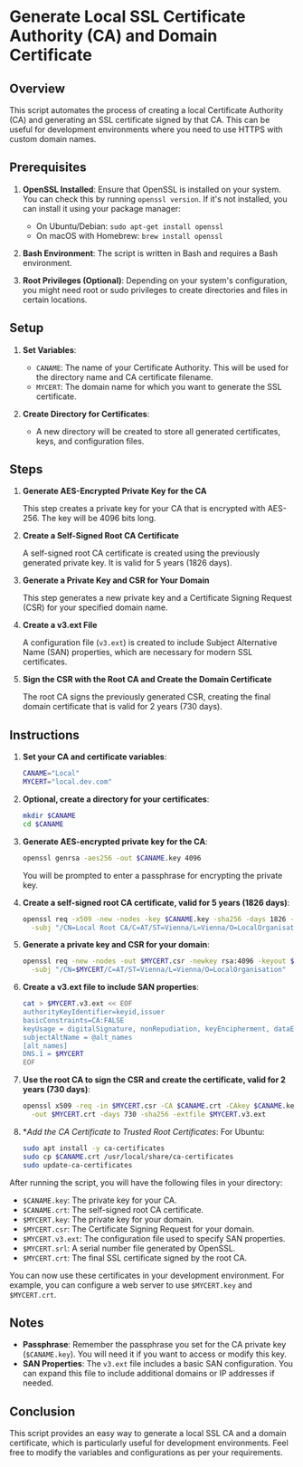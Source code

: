 # Generate Local SSL Certificate Authority (CA) and Domain Certificate

## Overview

This script automates the process of creating a local Certificate Authority (CA) and generating an SSL certificate signed by that CA. This can be useful for development environments where you need to use HTTPS with custom domain names.

## Prerequisites

1. **OpenSSL Installed**: Ensure that OpenSSL is installed on your system. You can check this by running `openssl version`. If it's not installed, you can install it using your package manager:
   - On Ubuntu/Debian: `sudo apt-get install openssl`
   - On macOS with Homebrew: `brew install openssl`

2. **Bash Environment**: The script is written in Bash and requires a Bash environment.

3. **Root Privileges (Optional)**: Depending on your system's configuration, you might need root or sudo privileges to create directories and files in certain locations.

## Setup

1. **Set Variables**:
   - `CANAME`: The name of your Certificate Authority. This will be used for the directory name and CA certificate filename.
   - `MYCERT`: The domain name for which you want to generate the SSL certificate.

2. **Create Directory for Certificates**:
   - A new directory will be created to store all generated certificates, keys, and configuration files.

## Steps

1. **Generate AES-Encrypted Private Key for the CA**

   This step creates a private key for your CA that is encrypted with AES-256. The key will be 4096 bits long.

2. **Create a Self-Signed Root CA Certificate**

   A self-signed root CA certificate is created using the previously generated private key. It is valid for 5 years (1826 days).

3. **Generate a Private Key and CSR for Your Domain**

   This step generates a new private key and a Certificate Signing Request (CSR) for your specified domain name.

4. **Create a v3.ext File**

   A configuration file (`v3.ext`) is created to include Subject Alternative Name (SAN) properties, which are necessary for modern SSL certificates.

5. **Sign the CSR with the Root CA and Create the Domain Certificate**

   The root CA signs the previously generated CSR, creating the final domain certificate that is valid for 2 years (730 days).

## Instructions

1. **Set your CA and certificate variables**:
   ```bash
   CANAME="Local"
   MYCERT="local.dev.com"
   ```

2. **Optional, create a directory for your certificates**:
   ```bash
   mkdir $CANAME
   cd $CANAME
   ```

3. **Generate AES-encrypted private key for the CA**:
   ```bash
   openssl genrsa -aes256 -out $CANAME.key 4096
   ```
   You will be prompted to enter a passphrase for encrypting the private key.

4. **Create a self-signed root CA certificate, valid for 5 years (1826 days)**:
   ```bash
   openssl req -x509 -new -nodes -key $CANAME.key -sha256 -days 1826 -out $CANAME.crt \
     -subj "/CN=Local Root CA/C=AT/ST=Vienna/L=Vienna/O=LocalOrganisation"
   ```

5. **Generate a private key and CSR for your domain**:
   ```bash
   openssl req -new -nodes -out $MYCERT.csr -newkey rsa:4096 -keyout $MYCERT.key \
     -subj "/CN=$MYCERT/C=AT/ST=Vienna/L=Vienna/O=LocalOrganisation"
   ```

6. **Create a v3.ext file to include SAN properties**:
   ```bash
   cat > $MYCERT.v3.ext << EOF
   authorityKeyIdentifier=keyid,issuer
   basicConstraints=CA:FALSE
   keyUsage = digitalSignature, nonRepudiation, keyEncipherment, dataEncipherment
   subjectAltName = @alt_names
   [alt_names]
   DNS.1 = $MYCERT
   EOF
   ```

7. **Use the root CA to sign the CSR and create the certificate, valid for 2 years (730 days)**:
   ```bash
   openssl x509 -req -in $MYCERT.csr -CA $CANAME.crt -CAkey $CANAME.key -CAcreateserial \
     -out $MYCERT.crt -days 730 -sha256 -extfile $MYCERT.v3.ext
   ```

8. **Add the CA Certificate to Trusted Root Certificates*:
  For Ubuntu:
   ```bash
   sudo apt install -y ca-certificates
   sudo cp $CANAME.crt /usr/local/share/ca-certificates
   sudo update-ca-certificates
   ```

After running the script, you will have the following files in your directory:

- `$CANAME.key`: The private key for your CA.
- `$CANAME.crt`: The self-signed root CA certificate.
- `$MYCERT.key`: The private key for your domain.
- `$MYCERT.csr`: The Certificate Signing Request for your domain.
- `$MYCERT.v3.ext`: The configuration file used to specify SAN properties.
- `$MYCERT.srl`: A serial number file generated by OpenSSL.
- `$MYCERT.crt`: The final SSL certificate signed by the root CA.

You can now use these certificates in your development environment. For example, you can configure a web server to use `$MYCERT.key` and `$MYCERT.crt`.

## Notes

- **Passphrase**: Remember the passphrase you set for the CA private key (`$CANAME.key`). You will need it if you want to access or modify this key.
- **SAN Properties**: The `v3.ext` file includes a basic SAN configuration. You can expand this file to include additional domains or IP addresses if needed.

## Conclusion

This script provides an easy way to generate a local SSL CA and a domain certificate, which is particularly useful for development environments. Feel free to modify the variables and configurations as per your requirements.
